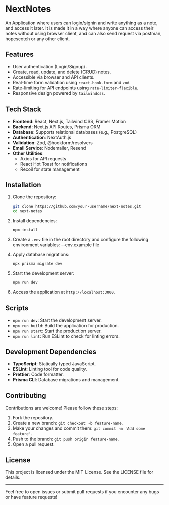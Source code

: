 # NextNotes

An Application where users can login/signin and write anything as a note, and access it later.
It is made it in a way where anyone can access their notes without using browser client, and can also send request via postman, hopescotch or any other client.

## Features

- User authentication (Login/Signup).
- Create, read, update, and delete (CRUD) notes.
- Accessible via browser and API clients.
- Real-time form validation using `react-hook-form` and `zod`.
- Rate-limiting for API endpoints using `rate-limiter-flexible`.
- Responsive design powered by `tailwindcss`.

## Tech Stack

- **Frontend**: React, Next.js, Tailwind CSS, Framer Motion
- **Backend**: Next.js API Routes, Prisma ORM
- **Database**: Supports relational databases (e.g., PostgreSQL)
- **Authentication**: NextAuth.js
- **Validation**: Zod, @hookform/resolvers
- **Email Service**: Nodemailer, Resend
- **Other Utilities**:
  - Axios for API requests
  - React Hot Toast for notifications
  - Recoil for state management

## Installation

1. Clone the repository:

   ```bash
   git clone https://github.com/your-username/next-notes.git
   cd next-notes
   ```

2. Install dependencies:

   ```bash
   npm install
   ```

3. Create a `.env` file in the root directory and configure the following environment variables:
   --env.example file

4. Apply database migrations:

   ```bash
   npx prisma migrate dev
   ```

5. Start the development server:

   ```bash
   npm run dev
   ```

6. Access the application at `http://localhost:3000`.

## Scripts

- `npm run dev`: Start the development server.
- `npm run build`: Build the application for production.
- `npm run start`: Start the production server.
- `npm run lint`: Run ESLint to check for linting errors.

## Development Dependencies

- **TypeScript**: Statically typed JavaScript.
- **ESLint**: Linting tool for code quality.
- **Prettier**: Code formatter.
- **Prisma CLI**: Database migrations and management.

## Contributing

Contributions are welcome! Please follow these steps:

1. Fork the repository.
2. Create a new branch: `git checkout -b feature-name`.
3. Make your changes and commit them: `git commit -m 'Add some feature'`.
4. Push to the branch: `git push origin feature-name`.
5. Open a pull request.

## License

This project is licensed under the MIT License. See the LICENSE file for details.

---

Feel free to open issues or submit pull requests if you encounter any bugs or have feature requests!
